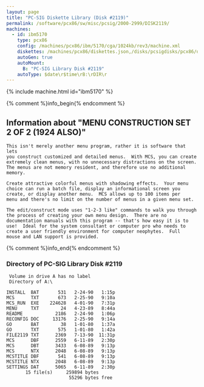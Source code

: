 ```yaml
---
layout: page
title: "PC-SIG Diskette Library (Disk #2119)"
permalink: /software/pcx86/sw/misc/pcsig/2000-2999/DISK2119/
machines:
  - id: ibm5170
    type: pcx86
    config: /machines/pcx86/ibm/5170/cga/1024kb/rev3/machine.xml
    diskettes: /machines/pcx86/diskettes.json,/disks/pcsigdisks/pcx86/diskettes.json
    autoGen: true
    autoMount:
      B: "PC-SIG Library Disk #2119"
    autoType: $date\r$time\rB:\rDIR\r
---
```


{% include machine.html id="ibm5170" %}

{% comment %}info_begin{% endcomment %}

## Information about "MENU CONSTRUCTION SET 2 OF 2 (1924 ALSO)"

    This isn't merely another menu program, rather it is software that lets
    you construct customized and detailed menus.  With MCS, you can create
    extremely clean menus, with no unnecessary distractions on the screen.
    The menus are not memory resident, and therefore use no additional
    memory.
    
    Create attractive colorful menus with shadowing effects.  Your menu
    choice can run a batch file, display an informational screen you
    create, or display another menu.  MCS allows up to 100 items per
    menu and there's no limit on the number of menus in a given menu set.
    
    The edit/construct mode uses "1-2-3 like" commands to walk you through
    the process of creating your own menu design.  There are no
    documentation manuals with this program -- that's how easy it is to
    use!  Ideal for the system consultant or computer pro who needs to
    create a user friendly environment for computer neophytes.  Full
    mouse and LAN support is provided.
{% comment %}info_end{% endcomment %}


### Directory of PC-SIG Library Disk #2119

     Volume in drive A has no label
     Directory of A:\

    INSTALL  BAT       531   2-24-90   1:15p
    MCS      TXT       673   2-25-90   9:10a
    MCS_RUN  EXE    224628   4-01-90   7:31p
    MENU     TXT        24   4-23-89   8:44a
    README            2186   2-24-90   1:06p
    RECONFIG DOC     13176   2-25-90   9:14a
    GO       BAT        38   1-01-80   1:37a
    GO       TXT       575   1-01-80   1:42a
    FILE2119 TXT      2369   7-13-90  11:31p
    MCS      DBF      2559   6-11-89   2:30p
    MCS      DBT      3433   6-08-89   9:13p
    MCS      NTX      2048   6-08-89   9:13p
    MCSTITLE DBF       541   6-08-89   9:13p
    MCSTITLE NTX      2048   6-08-89   9:13p
    SETTINGS DAT      5065   6-11-89   2:30p
           15 file(s)     259894 bytes
                           55296 bytes free
